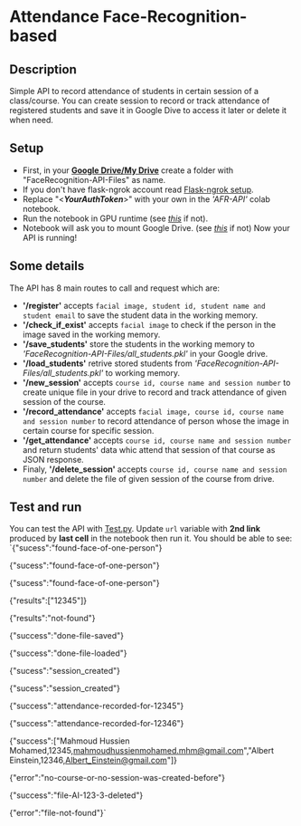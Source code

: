 # Attendance Face-Recognition-based

## Description
Simple API to record attendance of students in certain session of a class/course. You can create session to record or track attendance of registered students and save it in Google Dive to access it later or delete it when need.

## Setup
- First, in your **[Google Drive/My Drive](https://drive.google.com/drive/my-drive)** create a folder with "FaceRecognition-API-Files" as name.
- If you don't have flask-ngrok account read [Flask-ngrok setup](https://github.com/MahmoudHussienMohamed/Flask-APIs#flask-ngrok-setup).
- Replace "\<***YourAuthToken***\>" with your own in the *'AFR-API'* colab notebook.
- Run the notebook in GPU runtime (see *[this](https://github.com/MahmoudHussienMohamed/Flask-APIs#google-colab)* if not).
- Notebook will ask you to mount Google Drive. (see *[this](https://github.com/MahmoudHussienMohamed/Flask-APIs#google-drive)* if not)
Now your API is running!

## Some details
The API has 8 main routes to call and request which are:
- **'/register'** accepts `facial image, student id, student name and student email` to save the student data in the working memory.
- **'/check_if_exist'** accepts `facial image` to check if the person in the image saved in the working memory.
- **'/save_students'** store the students in the working memory to *'FaceRecognition-API-Files/all_students.pkl'* in your Google drive.
- **'/load_students'** retrive stored students from *'FaceRecognition-API-Files/all_students.pkl'* to working memory.
- **'/new_session'** accepts `course id, course name and session number` to create unique file in your drive to record and track attendance of given session of the course.
- **'/record_attendance'** accepts `facial image, course id, course name and session number` to record attendance of person whose the image in certain course for specific session.
- **'/get_attendance'** accepts `course id, course name and session number` and return students' data whic attend that session of that course as JSON response.
- Finaly, **'/delete_session'** accepts `course id, course name and session number` and delete the file of given session of the course from drive.  

## Test and run
You can test the API with [Test.py](https://github.com/MahmoudHussienMohamed/Flask-APIs/blob/main/Flask-ngrok-APIs-AttendanceFaceRecognition-basedAPI/Test.py).
Update `url` variable with **2nd link** produced by **last cell** in the notebook then run it.
You should be able to see:
`{"sucess":"found-face-of-one-person"}

{"sucess":"found-face-of-one-person"}

{"sucess":"found-face-of-one-person"}

{"results":["12345"]}

{"results":"not-found"}

{"success":"done-file-saved"}

{"success":"done-file-loaded"}

{"sucess":"session_created"}

{"sucess":"session_created"}

{"success":"attendance-recorded-for-12345"}

{"success":"attendance-recorded-for-12346"}

{"success":["Mahmoud Hussien Mohamed,12345,mahmoudhussienmohamed.mhm@gmail.com","Albert Einstein,12346,Albert_Einstein@gmail.com"]}

{"error":"no-course-or-no-session-was-created-before"}

{"success":"file-AI-123-3-deleted"}

{"error":"file-not-found"}`


